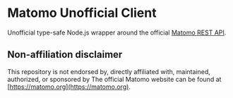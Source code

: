 # Matomo Unofficial Client

Unofficial type-safe Node.js wrapper around the official [Matomo REST API](https://developer.matomo.org/api-reference/reporting-api).

## Non-affiliation disclaimer

This repository is not endorsed by, directly affiliated with, maintained, authorized, or sponsored by 
The official Matomo website can be found at [https://matomo.org](https://matomo.org).